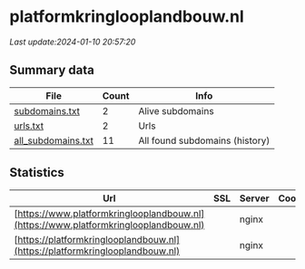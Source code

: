 # platformkringlooplandbouw.nl
*Last update:2024-01-10 20:57:20*
## Summary data
| File       | Count | Info |
|------------|-------|------|
|[subdomains.txt](/data/platformkringlooplandbouw/subdomains.txt)|2|Alive subdomains|
|[urls.txt](/data/platformkringlooplandbouw/urls.txt)|2|Urls|
|[all_subdomains.txt](/data/platformkringlooplandbouw/all_subdomains.txt)|11|All found subdomains (history)|
## Statistics
| Url | SSL | Server | Cookie | HSTS | CSP | XFO | XXP | RP | Tech |
|------------|-------|------|------|------|------|------|------|------|------|
|[https://www.platformkringlooplandbouw.nl](https://www.platformkringlooplandbouw.nl)| |nginx| |:white_check_mark: | |:warning: |:white_check_mark: |:white_check_mark: |:white_check_mark: ||
|[https://platformkringlooplandbouw.nl](https://platformkringlooplandbouw.nl)| |nginx| |:white_check_mark: | |:warning: |:white_check_mark: |:white_check_mark: |:white_check_mark: ||